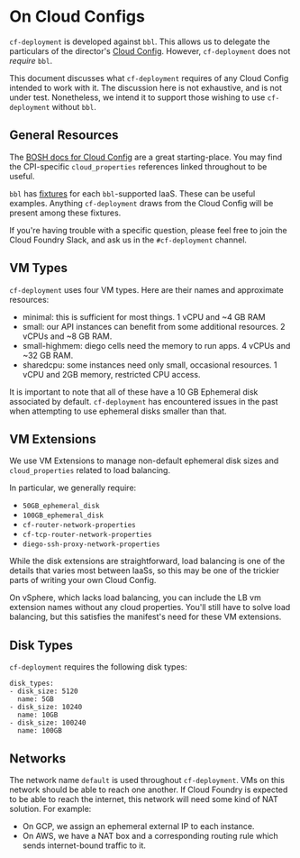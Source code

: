 # On Cloud Configs
`cf-deployment` is developed against `bbl`.
This allows us to delegate the particulars
of the director's [Cloud Config][bosh-docs-cloud-config].
However, `cf-deployment` does not _require_ `bbl`.

This document discusses what `cf-deployment` requires
of any Cloud Config intended to work with it.
The discussion here is not exhaustive,
and is not under test.
Nonetheless, we intend it to support
those wishing to use `cf-deployment` without `bbl`.

## General Resources
The [BOSH docs for Cloud Config][bosh-docs-cloud-config]
are a great starting-place.
You may find the CPI-specific `cloud_properties` references
linked throughout to be useful.

`bbl` has [fixtures][cloud-config-fixtures]
for each `bbl`-supported IaaS.
These can be useful examples.
Anything `cf-deployment` draws from the Cloud Config
will be present among these fixtures.

If you're having trouble with a specific question,
please feel free to join the Cloud Foundry Slack,
and ask us in the `#cf-deployment` channel.

## VM Types
`cf-deployment` uses four VM types.
Here are their names
and approximate resources:

- minimal: this is sufficient for most things.
  1 vCPU and ~4 GB RAM
- small: our API instances can benefit from some additional resources.
  2 vCPUs and ~8 GB RAM.
- small-highmem: diego cells need the memory to run apps.
  4 vCPUs and ~32 GB RAM.
- sharedcpu: some instances need only small, occasional resources.
  1 vCPU and 2GB memory, restricted CPU access.

It is important to note that all of these
have a 10 GB Ephemeral disk associated by default.
`cf-deployment` has encountered issues in the past
when attempting to use ephemeral disks
smaller than that.

## VM Extensions
We use VM Extensions to manage
non-default ephemeral disk sizes
and `cloud_properties` related to load balancing.

In particular, we generally require:
- `50GB_ephemeral_disk`
- `100GB_ephemeral_disk`
- `cf-router-network-properties`
- `cf-tcp-router-network-properties`
- `diego-ssh-proxy-network-properties`

While the disk extensions are straightforward,
load balancing is one of the details
that varies most between IaaSs,
so this may be one of the trickier parts
of writing your own Cloud Config.

On vSphere, which lacks load balancing,
you can include the LB vm extension names
without any cloud properties.
You'll still have to solve load balancing,
but this satisfies the manifest's need
for these VM extensions.

## Disk Types
`cf-deployment` requires the following disk types:

```
disk_types:
- disk_size: 5120
  name: 5GB
- disk_size: 10240
  name: 10GB
- disk_size: 100240
  name: 100GB
```

## Networks
The network name `default`
is used throughout `cf-deployment`.
VMs on this network should be able to reach one another.
If Cloud Foundry is expected to be able to reach the internet,
this network will need some kind of NAT solution.
For example:
- On GCP, we assign an ephemeral external IP
  to each instance.
- On AWS, we have a NAT box
  and a corresponding routing rule
  which sends internet-bound traffic to it.

[bosh-docs-cloud-config]: https://bosh.io/docs/cloud-config.html
[cloud-config-fixtures]: https://github.com/cloudfoundry/bosh-bootloader/tree/master/cloudconfig/fixtures
